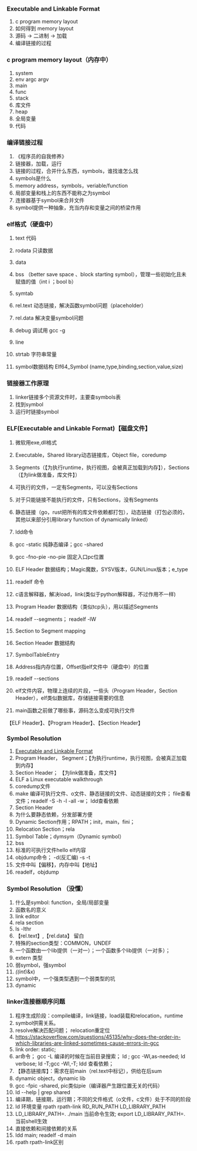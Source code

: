 ### Executable and Linkable Format

1. c program memory layout
2. 如何得到 memory layout
3. 源码 -> 二进制 -> 加载
4. 编译链接的过程

### c program memory layout（内存中）

1. system
2. env argc argv
3. main
4. func
5. stack
6. 库文件
7. heap
8. 全局变量
9. 代码

### 编译链接过程

1. 《程序员的自我修养》
2. 链接器，加载，运行
3. 链接的过程，合并什么东西，symbols，谁找谁怎么找
4. symbols是什么
5. memory address，symbols，veriable/function
6. 局部变量和栈上的东西不能称之为symbol
7. 连接器基于symbol来合并文件 
8. symbol提供一种抽象，充当内存和变量之间的桥梁作用 

### elf格式（硬盘中）

1. text 代码
2. rodata 只读数据
3. data
4. bss （better save space 、block starting symbol），管理一些初始化且未赋值的值（int i ；bool b）
5. symtab 
6. rel.text 动态链接，解决函数symbol问题（placeholder）
7. rel.data 解决变量symbol问题
8. debug 调试用 gcc -g
9. line
10. strtab 字符串常量

11. symbol数据结构 Elf64_Symbol (name,type,binding,section,value,size)

### 链接器工作原理

1. linker链接多个资源文件时，主要查symbols表
2. 找到symbol
3. 运行时链接symbol

### ELF(Executable and Linkable Format)【磁盘文件】

1. 微软用exe,dll格式
2. Executable，Shared library动态链接库，Object file，coredump
3. Segments（【为执行runtime，执行视图，会被真正加载到内存】），Sections（【为link做准备，库文件】）
4. 可执行的文件，一定有Segments，可以没有Sections
5. 对于只能链接不能执行的文件，只有Sections，没有Segments
6. 静态链接（go，rust把所有的库文件依赖都打包），动态链接（打包必须的，其他以来部分引用library function of dynamically linked）
7. ldd命令
8. gcc -static 纯静态编译；gcc -shared
9. gcc -fno-pie -no-pie 固定入口pc位置

10. ELF Header 数据结构；Magic魔数，SYSV版本，GUN/Linux版本；e_type
11. readelf 命令
12. c语言解释器，解决load，link(类似于python解释器，不过作用不一样)

13. Program Header 数据结构（类似tcp头），用以描述Segments
14. readelf --segments； readelf -lW
15. Section to Segment mapping

16. Section Header 数据结构
17. SymbolTableEntry
18. Address指内存位置，Offset指elf文件中（硬盘中）的位置
19. readelf --sections

20. elf文件内容，物理上连续的片段，一些头（Program Header，Section Header），elf类似数据库，存储链接需要的信息
21. main函数之前做了哪些事，源码怎么变成可执行文件

【ELF Header】、【Program Header】、【Section Header】

### Symbol Resolution

1. [Executable and Linkable Format](https://en.wikipedia.org/wiki/Executable_and_Linkable_Format)
2. Program Header， Segment；【为执行runtime，执行视图，会被真正加载到内存】
3. Section Header； 【为link做准备，库文件】
4. ELF a Linux executable walkthrough
5. coredump文件
6. make 编译可执行文件、o文件、静态链接的文件、动态链接的文件； file查看文件；readelf -S -h -l -all -w； ldd查看依赖
7. Section Header
8. 为什么要静态依赖，分发部署方便
9. Dynamic Section作用；RPATH；init，main，fini；
10. Relocation Section；rela 
11. Symbol Table；dymsym（Dynamic symbol）
13. bss
14. 标准的可执行文件hello elf内容
15. objdump命令； -d(反汇编) -s -t
16. 文件中叫【偏移】，内存中叫【地址】
17. readelf，objdump


###  Symbol Resolution （没懂）

1. 什么是symbol: function，全局/局部变量
2. 函数名的意义
3. link editor
4. rela section
5. ls -lthr
6. 【rel.text】,【rel.data】 留白
7. 特殊的section类型：COMMON，UNDEF
8. 一个函数由一个lib提供（一对一）；一个函数多个lib提供（一对多）；
9. extern 类型
10. 弱symbol，强symbol
11. *((int*)&x) 
12. symbol中，一个强类型遇到一个弱类型的坑
13. dynamic


### linker连接器顺序问题

1. 程序生成阶段：compile编译，link链接，load装载和relocation，runtime
2. symbol供需关系。 
3. resolve解决匹配问题； relocation重定位
4. https://stackoverflow.com/questions/45135/why-does-the-order-in-which-libraries-are-linked-sometimes-cause-errors-in-gcc
5. link order: static; 
6. ar命令； gcc -L 编译的时候在当前目录搜索； ld ; gcc -Wl,as-needed; ld verbose; ld -T;gcc -Wl,-T; ldd 查看依赖； 
7. 【静态链接库】：需求在前main（rel.text中标记），供给在后sum
8. dynamic object，dynamic lib
9. gcc -fpic -shared, pic类似pie（编译器产生跟位置无关的代码）
10. ld --help | grep shared 
11. 编译期，链接期，运行期；不同的文件格式（o文件，c文件）处于不同的阶段
12. ld 环境变量 rpath rpath-link RD_RUN_PATH LD_LIBRARY_PATH
13. LD_LIBRARY_PATH=. ./main 当前命令生效; export LD_LIBRARY_PATH=. 当前shell生效 
14. 直接依赖和间接依赖的关系
15. ldd main; readelf -d main
16. rpath rpath-link区别